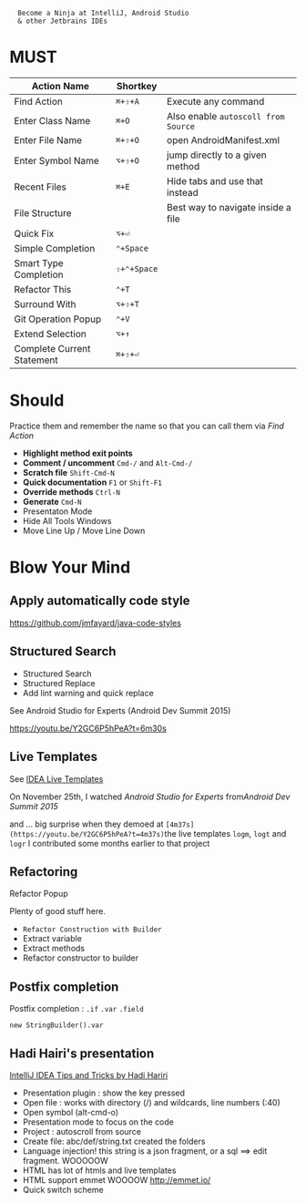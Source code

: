 
      Become a Ninja at IntelliJ, Android Studio 
      & other Jetbrains IDEs
      
      
MUST
=======


|  Action Name | Shortkey  |   |
|---|---|---|
|  Find Action |  `⌘+⇧+A` |  Execute any command |
|  Enter Class Name | `⌘+O`  |  Also enable `autoscoll from Source` |
|  Enter File Name |  `⌘+⇧+O` | open AndroidManifest.xml  |
|  Enter Symbol Name | `⌥+⇧+O`  |  jump directly to a given method |
|  Recent Files | `⌘+E` | Hide tabs and use that instead |
|  File Structure |   | Best way to navigate inside a file  |
|  Quick Fix |  `⌥+⏎` | |
|  Simple Completion |  `⌃+Space` | |
|  Smart Type Completion |  `⇧+⌃+Space` | |
|  Refactor This |  `⌃+T` |   |
|  Surround With |  `⌥+⇧+T` |   |
|  Git Operation Popup |  `⌃+V` |   |
|  Extend Selection | `⌥+↑`  |   |
| Complete Current Statement | `⌘+⇧+⏎` |   | 

      
      
Should
=======

Practice them and remember the name so that you can call them via *Find Action* 

- **Highlight method exit points** 
- **Comment / uncomment** `Cmd-/` and `Alt-Cmd-/`
- **Scratch file** `Shift-Cmd-N`
- **Quick documentation** `F1` or `Shift-F1`
- **Override methods** `Ctrl-N` 
- **Generate** `Cmd-N`
- Presentaton Mode
- Hide All Tools Windows
- Move Line Up / Move Line Down



Blow Your Mind
=======

Apply automatically code style
--------

https://github.com/jmfayard/java-code-styles



Structured Search
---------

- Structured Search
- Structured Replace 
- Add lint warning and quick replace

See Android Studio for Experts (Android Dev Summit 2015)

https://youtu.be/Y2GC6P5hPeA?t=6m30s




Live Templates
----------

See [IDEA Live Templates](https://github.com/keyboardsurfer/idea-live-templates)

On November 25th, I watched  ​*Android Studio for Experts*​ from ​*Android Dev Summit 2015*​ 
 
and ... big surprise when they demoed at `[4m37s](https://youtu.be/Y2GC6P5hPeA?t=4m37s)`the live templates `logm`, `logt` and `logr` I contributed some months earlier to that project  




  
Refactoring
----
  
Refactor Popup <Ctrl-T>

Plenty of good stuff here. 

- `Refactor Construction with Builder` 
- Extract variable
- Extract methods
- Refactor constructor to builder


Postfix completion
----------

Postfix completion : `.if` `.var`  `.field`
  
`new StringBuilder().var`



Hadi Hairi's presentation
----

[IntelliJ IDEA Tips and Tricks by Hadi Hariri](https://vimeo.com/138847553)

- Presentation plugin : show the key pressed
- Open file : works with directory (/) and wildcards, line numbers (:40)
- Open symbol (alt-cmd-o)
- Presentation mode to focus on the code
- Project : autoscroll from source
- Create file: abc/def/string.txt created the folders
- Language injection! this string is a json fragment, or a sql ==> edit fragment. WOOOOOW
- HTML has lot of htmls and live templates
- HTML support emmet WOOOOW http://emmet.io/
- Quick switch scheme
 

